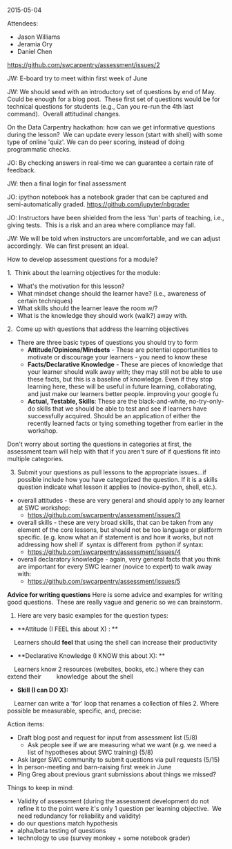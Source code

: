 2015-05-04

Attendees:
- Jason Williams
- Jeramia Ory
- Daniel Chen

<https://github.com/swcarpentry/assessment/issues/2>


JW: E-board try to meet within first week of June

JW: We should seed with an introductory set of questions by end of May. 
Could be enough for a blog post.  These first set of questions would be
for technical questions for students (e.g., Can you re-run the 4th last
command).  Overall attitudinal changes.

On the Data Carpentry hackathon: how can we get informative questions during the lesson?  We can update every lesson (start with shell) with some type of
online 'quiz'. We can do peer scoring, instead of doing programmatic checks.

JO: By checking answers in real-time we can guarantee a certain rate of
feedback.

JW: then a final login for final assessment

JO: ipython notebook has a notebook grader that can be captured and
semi-automatically graded. <https://github.com/jupyter/nbgrader>

JO: Instructors have been shielded from the less 'fun' parts of
teaching, i.e., giving tests.  This is a risk and an area where
compliance may fall.

JW: We will be told when instructors are uncomfortable, and we can
adjust accordingly.  We can first present an ideal.

How to develop assessment questions for a module?

1.  Think about the learning objectives for the module:

-   What's the motivation for this lesson?
-   What mindset change should the learner have? (i.e., awareness of
    certain techniques)
-   What skills should the learner leave the room w/?
-   What is the knowledge they should work (walk?) away with. 
    

2.  Come up with questions that address the learning objectives 


-   There are three basic types of questions you should try to form
    -   **Attitude/Opinions/Mindsets** - These are potential
        opportunities to motivate or discourage your learners - you need
        to know these
    -   **Facts/Declarative Knowledge** - These are pieces of knowledge
        that your learner should walk away with; they may still not be
        able to use these facts, but this is a baseline of knowledge.
        Even if they stop learning here, these will be useful in future
        learning, collaborating, and just make our learners better
        people. improving your google fu
    -   **Actual, Testable, Skills**: These are the black-and-white,
        no-try-only-do skills that we should be able to test and see if
        learners have successfully acquired. Should be an application of
        either the recently learned facts or tying something together
        from earlier in the workshop.
        

Don't worry about sorting the questions in categories at first, the
assessment team will help with that if you aren't sure of if questions
fit into multiple categories. 

3. Submit your questions as pull lessons to the appropriate issues...if
possible include how you have categorized the question. If it is a
skills question indicate what lesson it applies to (novice-python,
shell, etc.). 


-   overall attitudes - these are very general and should apply to any
    learner at SWC workshop:
    -   <https://github.com/swcarpentry/assessment/issues/3>
-   overall skills - these are very broad skills, that can be taken from
    any element of the core lessons, but should not be too language or
    platform specific. (e.g. know what an if statement is and how it
    works, but not addressing how shell if  syntax is different from 
    python if syntax:
    -   <https://github.com/swcarpentry/assessment/issues/4>
-   overall declaratory knowledge - again, very general facts that you
    think are important for every SWC learner (novice to expert) to walk
    away with:
    -   <https://github.com/swcarpentry/assessment/issues/5>
        

**Advice for writing questions**
Here is some advice and examples for writing good questions.  These are
really vague and generic so we can brainstorm.

1. Here are very basic examples for the question types:

-   **Attitude (I FEEL this about X) : **

    Learners should **feel** that using the shell can increase their
productivity 

-   **Declarative Knowledge (I KNOW this about X): **

    Learners know 2 resources (websites, books, etc.) where they can
extend their         knowledge  about the shell

-   **Skill (I can DO X):**

    Learner can write a 'for' loop that renames a collection of files
2. Where possible be measurable, specific, and, precise:

Action items:

-   Draft blog post and request for input from assessment list (5/8)
    -   Ask people see if we are measuring what we want (e.g. we need a
        list of hypotheses about SWC training) (5/8)
-   Ask larger SWC community to submit questions via pull requests
    (5/15)
-   In person-meeting and barn-raising first week in June
-   Ping Greg about previous grant submissions about things we missed?
    

Things to keep in mind:

-   Validity of assessment (during the assessment development do not
    refine it to the point were it's only 1 question per learning
    objective.  We need redundancy for reliability and validity)
-   do our questions match hypothesis
-   alpha/beta testing of questions
-   technology to use (survey monkey + some notebook grader)
